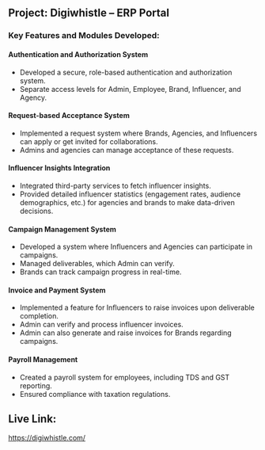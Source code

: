 ## Project: Digiwhistle – ERP Portal

### Key Features and Modules Developed:

#### Authentication and Authorization System
- Developed a secure, role-based authentication and authorization system.
- Separate access levels for Admin, Employee, Brand, Influencer, and Agency.

#### Request-based Acceptance System
- Implemented a request system where Brands, Agencies, and Influencers can apply or get invited for collaborations.
- Admins and agencies can manage acceptance of these requests.

#### Influencer Insights Integration
- Integrated third-party services to fetch influencer insights.
- Provided detailed influencer statistics (engagement rates, audience demographics, etc.) for agencies and brands to make data-driven decisions.

#### Campaign Management System
- Developed a system where Influencers and Agencies can participate in campaigns.
- Managed deliverables, which Admin can verify.
- Brands can track campaign progress in real-time.

#### Invoice and Payment System
- Implemented a feature for Influencers to raise invoices upon deliverable completion.
- Admin can verify and process influencer invoices.
- Admin can also generate and raise invoices for Brands regarding campaigns.

#### Payroll Management
- Created a payroll system for employees, including TDS and GST reporting.
- Ensured compliance with taxation regulations.

## Live Link:
https://digiwhistle.com/
